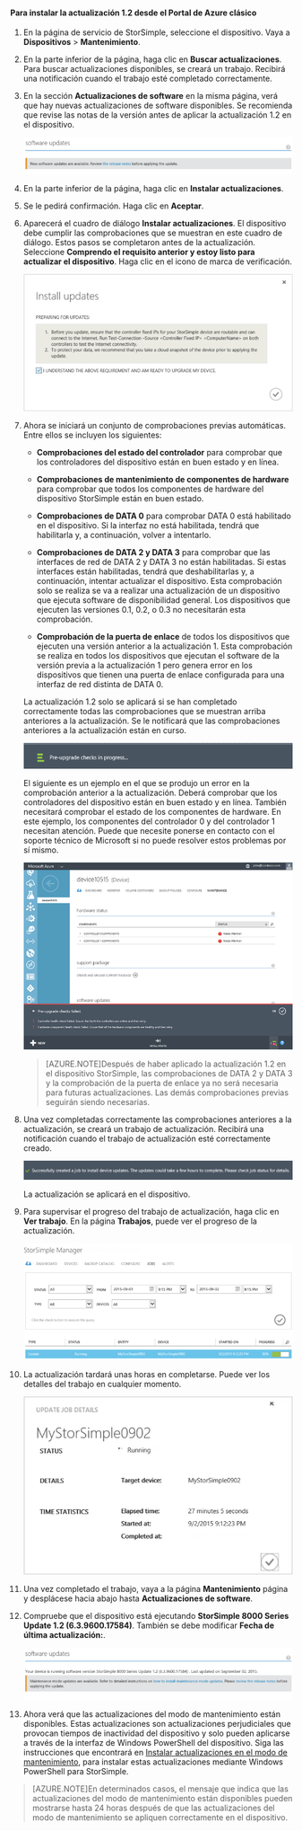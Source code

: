 <!--author=SharS last changed: 01/15/2016-->

#### Para instalar la actualización 1.2 desde el Portal de Azure clásico

1. En la página de servicio de StorSimple, seleccione el dispositivo. Vaya a **Dispositivos** > **Mantenimiento**.

2. En la parte inferior de la página, haga clic en **Buscar actualizaciones**. Para buscar actualizaciones disponibles, se creará un trabajo. Recibirá una notificación cuando el trabajo esté completado correctamente.

3. En la sección **Actualizaciones de software** en la misma página, verá que hay nuevas actualizaciones de software disponibles. Se recomienda que revise las notas de la versión antes de aplicar la actualización 1.2 en el dispositivo.

    ![Instalación de actualizaciones de software](./media/storsimple-install-update-via-portal/InstallUpdate12_11M.png)

4. En la parte inferior de la página, haga clic en **Instalar actualizaciones**.

5. Se le pedirá confirmación. Haga clic en **Aceptar**.

6. Aparecerá el cuadro de diálogo **Instalar actualizaciones**. El dispositivo debe cumplir las comprobaciones que se muestran en este cuadro de diálogo. Estos pasos se completaron antes de la actualización. Seleccione **Comprendo el requisito anterior y estoy listo para actualizar el dispositivo**. Haga clic en el icono de marca de verificación.

    ![Mensaje de confirmación](./media/storsimple-install-update-via-portal/InstallUpdate12_2M.png)

7. Ahora se iniciará un conjunto de comprobaciones previas automáticas. Entre ellos se incluyen los siguientes:

	- **Comprobaciones del estado del controlador** para comprobar que los controladores del dispositivo están en buen estado y en línea.
	
	- **Comprobaciones de mantenimiento de componentes de hardware** para comprobar que todos los componentes de hardware del dispositivo StorSimple están en buen estado.
	
	- **Comprobaciones de DATA 0** para comprobar DATA 0 está habilitado en el dispositivo. Si la interfaz no está habilitada, tendrá que habilitarla y, a continuación, volver a intentarlo.
	
	- **Comprobaciones de DATA 2 y DATA 3** para comprobar que las interfaces de red de DATA 2 y DATA 3 no están habilitadas. Si estas interfaces están habilitadas, tendrá que deshabilitarlas y, a continuación, intentar actualizar el dispositivo. Esta comprobación solo se realiza se va a realizar una actualización de un dispositivo que ejecuta software de disponibilidad general. Los dispositivos que ejecuten las versiones 0.1, 0.2, o 0.3 no necesitarán esta comprobación.
	
	- **Comprobación de la puerta de enlace** de todos los dispositivos que ejecuten una versión anterior a la actualización 1. Esta comprobación se realiza en todos los dispositivos que ejecutan el software de la versión previa a la actualización 1 pero genera error en los dispositivos que tienen una puerta de enlace configurada para una interfaz de red distinta de DATA 0.
 
	La actualización 1.2 solo se aplicará si se han completado correctamente todas las comprobaciones que se muestran arriba anteriores a la actualización. Se le notificará que las comprobaciones anteriores a la actualización están en curso.
  
    ![Notificación de comprobación previa](./media/storsimple-install-update-via-portal/InstallUpdate12_3M.png)

    El siguiente es un ejemplo en el que se produjo un error en la comprobación anterior a la actualización. Deberá comprobar que los controladores del dispositivo están en buen estado y en línea. También necesitará comprobar el estado de los componentes de hardware. En este ejemplo, los componentes del controlador 0 y del controlador 1 necesitan atención. Puede que necesite ponerse en contacto con el soporte técnico de Microsoft si no puede resolver estos problemas por sí mismo.

   	 ![Error de comprobación previa](./media/storsimple-install-update-via-portal/HCS_PreUpgradeChecksFailed-include.png)

	> [AZURE.NOTE]Después de haber aplicado la actualización 1.2 en el dispositivo StorSimple, las comprobaciones de DATA 2 y DATA 3 y la comprobación de la puerta de enlace ya no será necesaria para futuras actualizaciones. Las demás comprobaciones previas seguirán siendo necesarias.


8. Una vez completadas correctamente las comprobaciones anteriores a la actualización, se creará un trabajo de actualización. Recibirá una notificación cuando el trabajo de actualización esté correctamente creado.
 
    ![Creación del trabajo de actualización](./media/storsimple-install-update-via-portal/InstallUpdate12_44M.png)

    La actualización se aplicará en el dispositivo.
 
9. Para supervisar el progreso del trabajo de actualización, haga clic en **Ver trabajo**. En la página **Trabajos**, puede ver el progreso de la actualización.

    ![Actualización del progreso del trabajo](./media/storsimple-install-update-via-portal/InstallUpdate12_5M.png)

10. La actualización tardará unas horas en completarse. Puede ver los detalles del trabajo en cualquier momento.

    ![Actualización de detalles del trabajo](./media/storsimple-install-update-via-portal/InstallUpdate12_6M.png)

11. Una vez completado el trabajo, vaya a la página **Mantenimiento** página y desplácese hacia abajo hasta **Actualizaciones de software**.

12. Compruebe que el dispositivo está ejecutando **StorSimple 8000 Series Update 1.2 (6.3.9600.17584)**. También se debe modificar **Fecha de última actualización:**.

    ![Página de mantenimiento](./media/storsimple-install-update-via-portal/InstallUpdate12_10M.png)

13. Ahora verá que las actualizaciones del modo de mantenimiento están disponibles. Estas actualizaciones son actualizaciones perjudiciales que provocan tiempos de inactividad del dispositivo y solo pueden aplicarse a través de la interfaz de Windows PowerShell del dispositivo. Siga las instrucciones que encontrará en [Instalar actualizaciones en el modo de mantenimiento](storsimple-update-device.md#install-maintenance-mode-updates-via-windows-powershell-for-storsimple), para instalar estas actualizaciones mediante Windows PowerShell para StorSimple.

> [AZURE.NOTE]En determinados casos, el mensaje que indica que las actualizaciones del modo de mantenimiento están disponibles pueden mostrarse hasta 24 horas después de que las actualizaciones del modo de mantenimiento se apliquen correctamente en el dispositivo.

<!---HONumber=AcomDC_0121_2016-->